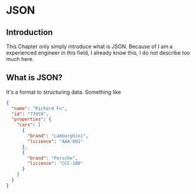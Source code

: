 # JSON

## Introduction

This Chapter only simply introduce what is JSON. Because of I am a experienced engineer in this field, I already know this, I do not describe too much here.

## What is JSON?

It's a format to structuring data. Something like

```json
{
  "name": "Richard Fu",
  "id": "77459",
  "properties": {
    "cars": [
      {
        "brand": "Lamborghini",
        "licience": "AAA-001"
      },
      {
        "brand": "Porsche",
        "licience": "CCC-100"
      }
    ]
  }
}
```
